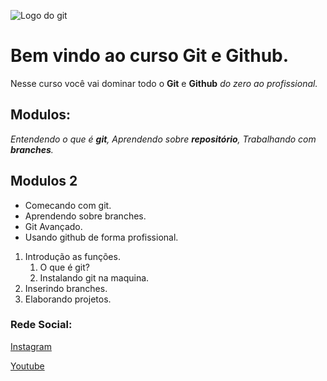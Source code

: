 ![Logo do git](https://encrypted-tbn0.gstatic.com/images?q=tbn:ANd9GcQXqDKyfbUJ3bsDc5tPovwsAHicZqq5HIMDYPvmRzpdmg&s)
# Bem vindo ao curso Git e Github.
Nesse curso você vai dominar todo o **Git** e **Github** _do zero ao profissional._

## Modulos:
_Entendendo o que é **git**,
Aprendendo sobre **repositório**,
Trabalhando com **branches**._

## Modulos 2
* Comecando com git.
* Aprendendo sobre branches.
* Git Avançado.
* Usando github de forma profissional.

1. Introdução as funções.
    1. O que é git?
    2. Instalando git na maquina.
2. Inserindo branches.
3. Elaborando projetos.



### Rede Social: 
[Instagram](https://intagram.com/sujeitoprogramador)

[Youtube](https://youtube.com/sujeitoprogramador)

